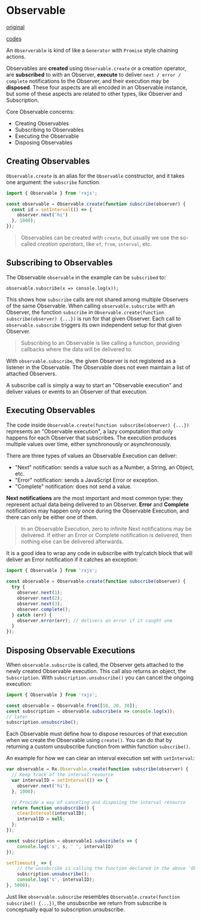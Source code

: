 # Observable

[original](https://rxjs-dev.firebaseapp.com/guide/observable)

[codes](./observable.js)

An `Observerable` is kind of like a `Generator` with `Promise` style chaining actions.

Observables are **created** using `Observable.create` or a creation operator, are **subscribed** to with an Observer, **execute** to deliver `next / error / complete` notifications to the Observer, and their execution may be **disposed**. These four aspects are all encoded in an Observable instance, but some of these aspects are related to other types, like Observer and Subscription.

Core Observable concerns:

- Creating Observables
- Subscribing to Observables
- Executing the Observable
- Disposing Observables 

## Creating Observables

`Observable.create` is an alias for the `Observable` constructor, and it takes one argument: the `subscribe` function.

```javascript
import { Observable } from 'rxjs';

const observable = Observable.create(function subscribe(observer) {
  const id = setInterval(() => {
    observer.next('hi')
  }, 1000);
});
```

> Observables can be created with `create`, but usually we use the so-called *creation operators*, like `of`, `from`, `interval`, etc.

## Subscribing to Observables

The Observable `observable` in the example can be `subscribed` to:

    observable.subscribe(x => console.log(x));

This shows how `subscribe` calls are not shared among multiple Observers of the same Observable. When calling `observable.subscribe` with an Observer, the function `subscribe` in `Observable.create(function subscribe(observer) {...})` is run for that given Observer. Each call to `observable.subscribe` triggers its own independent setup for that given Observer.

> Subscribing to an Observable is like calling a function, providing callbacks where the data will be delivered to.

With `observable.subscribe`, the given Observer is not registered as a listener in the Observable. The Observable does not even maintain a list of attached Observers.

A subscribe call is simply a way to start an "Observable execution" and deliver values or events to an Observer of that execution.

## Executing Observables

The code inside `Observable.create(function subscribe(observer) {...})` represents an "Observable execution", a lazy computation that only happens for each Observer that subscribes. The execution produces multiple values over time, either synchronously or asynchronously.

There are three types of values an Observable Execution can deliver:

- "Next" notification: sends a value such as a Number, a String, an Object, etc.
- "Error" notification: sends a JavaScript Error or exception.
- "Complete" notification: does not send a value.

**Next notifications** are the most important and most common type: they represent actual data being delivered to an Observer. **Error** and **Complete** notifications may happen only once during the Observable Execution, and there can only be either one of them.

> In an Observable Execution, zero to infinite Next notifications may be delivered. If either an Error or Complete notification is delivered, then nothing else can be delivered afterwards.

It is a good idea to wrap any code in subscribe with try/catch block that will deliver an Error notification if it catches an exception:

```javascript
import { Observable } from 'rxjs';
 
const observable = Observable.create(function subscribe(observer) {
  try {
    observer.next(1);
    observer.next(2);
    observer.next(3);
    observer.complete();
  } catch (err) {
    observer.error(err); // delivers an error if it caught one
  }
});
```

## Disposing Observable Executions

When `observable.subscribe` is called, the Observer gets attached to the newly created Observable execution. This call also returns an object, the `Subscription`. With `subscription.unsubscribe()` you can cancel the ongoing execution:

```javascript
import { Observable } from 'rxjs';

const observable = Observable.from([10, 20, 30]);
const subscription = observable.subscribe(x => console.log(x));
// later 
subscription.unsubscribe();
```

Each Observable must define how to dispose resources of that execution when we create the Observable using `create()`. You can do that by returning a custom unsubscribe function from within function `subscribe()`.

An example for how we can clear an interval execution set with `setInterval`:

```javascript
var observable = Rx.Observable.create(function subscribe(observer) {
  // Keep track of the interval resource
  var intervalID = setInterval(() => {
    observer.next('hi');
  }, 1000);

  // Provide a way of canceling and disposing the interval resource
  return function unsubscribe() {
    clearInterval(intervalID);
    intervalID = null;
  };
});

const subscription = observable1.subscribe(s => {
    console.log('s', s, ' ', intervalID)
});

setTimeout(_ => {
    // the unsubcribe is calling the function declared in the above `Observable.create()`
    subscription.unsubscribe();
    console.log('s', intervalID);
}, 5000);
```

Just like `observable.subscribe` resembles `Observable.create(function subscribe() {...})`, the unsubscribe we return from subscribe is conceptually equal to subscription.unsubscribe.

